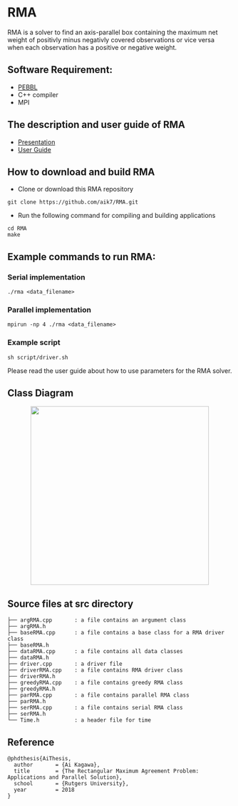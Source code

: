 # RMA

RMA is a solver to find an axis-parallel box containing the maximum net
weight of positivly minus negativly covered observations or vice versa
when each observation has a positive or negative weight.

## Software Requirement:
* [PEBBL](https://github.com/PEBBL/pebbl)
* C++ compiler
* MPI

## The description and user guide of RMA
* [Presentation](https://github.com/aik7/RMA/blob/master/RMA_slides.pdf)
* [User Guide](https://github.com/aik7/RMA/blob/master/RMA_user_guide.pdf)

## How to download and build RMA

* Clone or download this RMA repository
```
git clone https://github.com/aik7/RMA.git
```

* Run the following command for compiling and building applications
```
cd RMA
make
```

## Example commands to run RMA:

### Serial implementation
```
./rma <data_filename>
```

### Parallel implementation
```
mpirun -np 4 ./rma <data_filename>
```

### Example script
```
sh script/driver.sh
```

Please read the user guide about how to use parameters for the RMA solver.


## Class Diagram

<p align="center">

<img src="https://github.com/aik7/RMA/tree/devel/figures/rma_class_struct.png" width="400">

## Source files at src directory
```
├── argRMA.cpp       : a file contains an argument class
├── argRMA.h
├── baseRMA.cpp      : a file contains a base class for a RMA driver class
├── baseRMA.h
├── dataRMA.cpp      : a file contains all data classes
├── dataRMA.h        
├── driver.cpp       : a driver file
├── driverRMA.cpp    : a file contains RMA driver class
├── driverRMA.h      
├── greedyRMA.cpp    : a file contains greedy RMA class
├── greedyRMA.h      
├── parRMA.cpp       : a file contains parallel RMA class
├── parRMA.h   
├── serRMA.cpp       : a file contains serial RMA class
├── serRMA.h
└── Time.h           : a header file for time 
```

## Reference

```
@phdthesis{AiThesis,
  author       = {Ai Kagawa},
  title        = {The Rectangular Maximum Agreement Problem: Applications and Parallel Solution},
  school       = {Rutgers University},
  year         = 2018
}
```

